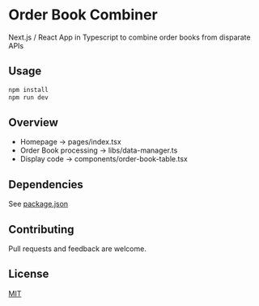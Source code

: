 # Order Book Combiner

Next.js / React App in Typescript to combine order books from disparate APIs

## Usage

```cmd
npm install
npm run dev

```

## Overview
- Homepage -> pages/index.tsx
- Order Book processing -> libs/data-manager.ts
- Display code -> components/order-book-table.tsx

## Dependencies
See [package.json](https://github.com/bheithaus/order-book-combiner/blob/main/package.json)

## Contributing
Pull requests and feedback are welcome.

## License
[MIT](https://choosealicense.com/licenses/mit/)
